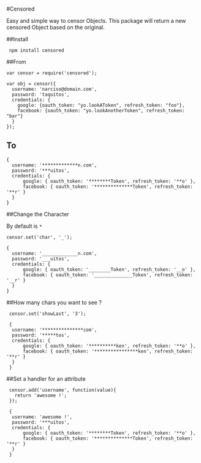 #Censored

Easy and simple way to censor Objects. This package will return a new censored Object based on the original.

##Install

     npm install censored

##From

    var censor = require('censored');

    var obj = censor({
      username: 'narciso@domain.com',
      password: 'taquitos',
      credentials: {
        google: {oauth_token: "yo.lookAToken", refresh_token: "foo"},
        facebook: {oauth_token: "yo.lookAnotherToken", refresh_token: "bar"}
      }
    });

## To

    {
      username: '*************n.com',
      password: '***uitos',
      credentials: {
          google: { oauth_token: '********Token', refresh_token: '**o' },
          facebook: { oauth_token: '**************Token', refresh_token: '**r' }
      }
    }


##Change the Character

By default is `*`

    censor.set('char', '_');

    {
      username: '_____________n.com',
      password: '___uitos',
      credentials: {
          google: { oauth_token: '________Token', refresh_token: '__o' },
          facebook: { oauth_token: '______________Token', refresh_token: '__r' }
      }
    }

##How many chars you want to see ?

     censor.set('showLast', '3');

     {
      username: '***************com',
      password: '*****tos',
      credentials: {
          google: { oauth_token: '**********ken', refresh_token: '**o' },
          facebook: { oauth_token: '****************ken', refresh_token: '**r' }
      }
     }

##Set a handler for an attribute

     censor.add('username', function(value){
       return 'awesome !';
     });

     {
      username: 'awesome !',
      password: '***uitos',
      credentials: {
          google: { oauth_token: '********Token', refresh_token: '**o' },
          facebook: { oauth_token: '**************Token', refresh_token: '**r' }
      }
     }
